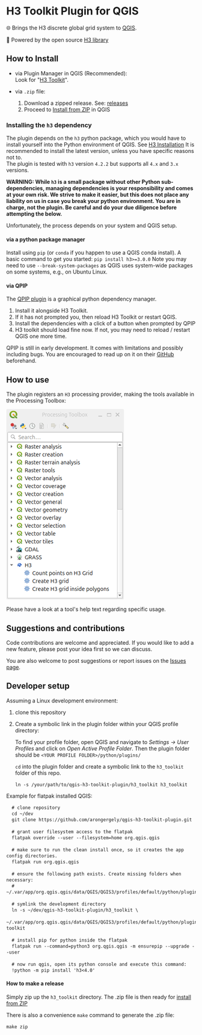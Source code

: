 # H3 Toolkit Plugin for QGIS
🌐 Brings the H3 discrete global grid system to [QGIS](https://qgis.org/). 

🚀 Powered by the open source [H3 library](https://h3geo.org/)

## How to Install
- via Plugin Manager in QGIS (Recommended):  
  Look for "[H3 Toolkit](https://plugins.qgis.org/plugins/h3_toolkit/)".

- via `.zip` file:
  1. Download a zipped release. See: [releases](https://github.com/arongergely/qgis-h3-toolkit-plugin/releases)
  2. Proceed to [Install from ZIP](https://docs.qgis.org/3.40/en/docs/user_manual/plugins/plugins.html#the-install-from-zip-tab) in QGIS

### Installing the `h3` dependency
The plugin depends on the `h3` python package, which you would have to install yourself into the Python environment of QGIS. See [H3 Installation](https://h3geo.org/docs/installation)
It is recommended to install the latest version, unless you have specific reasons not to.  
The plugin is tested with `h3` version `4.2.2` but supports all `4.x` and `3.x` versions.

**WARNING: While `h3` is a small package without other Python sub-dependencies, managing dependencies is your responsibility and comes at your own risk. We strive to make it easier, but this does not place any liability on us in case you break your python environment. You are in charge, not the plugin. Be careful and do your due diligence before attempting the below.**

Unfortunately, the process depends on your system and QGIS setup.

#### via a python package manager 
Install using  `pip` (or `conda` if you happen to use a QGIS conda install). 
A basic command to get you started: `pip install h3>=3.0.0`
Note you may need to use `--break-system-packages` as QGIS uses system-wide packages on some systems, e.g., on Ubuntu Linux. 

#### via QPIP 
The [QPIP plugin](https://plugins.qgis.org/plugins/a00_qpip/) is a graphical python dependency manager.
1. Install it alongside  H3 Toolkit.  
2. If it has not prompted you, then reload H3 Toolkit or restart QGIS.
3. Install the dependencies with a click of a button when prompted by QPIP
4. H3 toolkit should load fine now. If not, you may need to reload / restart QGIS one more time.

QPIP is still in early development. It comes with limitations and possibly including bugs. You are encouraged to read up on it on their [GitHub](https://github.com/opengisch/qpip) beforehand.

## How to use
The plugin registers an `H3` processing provider, making the tools available in the Processing Toolbox:

![processing_toolbox.png](docs/processing_toolbox.png)

Please have a look at a tool's help text regarding specific usage.

## Suggestions and contributions
Code contributions are welcome and appreciated. If you would like to add a new feature, please post your idea first so we can discuss.

You are also welcome to post suggestions or report issues on the [Issues page](https://github.com/arongergely/qgis-h3-toolkit-plugin/issues). 

## Developer setup
Assuming a Linux development environment:
1. clone this repository
2. Create a symbolic link in the plugin folder within your QGIS profile directory:
   
   To find your profile folder, open QGIS and navigate to *Settings -> User Profiles* and click on *Open Active Profile Folder*. 
   Then the plugin folder should be `<YOUR PROFILE FOLDER>/python/plugins/`

   `cd` into the plugin folder and create a symbolic link to the `h3_toolkit` folder of this repo. 
   ```shell
   ln -s /your/path/to/qgis-h3-toolkit-plugin/h3_toolkit h3_toolkit
   ```

  Example for flatpak installed QGIS:
  ```shell
    # clone repository
    cd ~/dev
    git clone https://github.com/arongergely/qgis-h3-toolkit-plugin.git
    
    # grant user filesystem access to the flatpak
    flatpak override --user --filesystem=home org.qgis.qgis
    
    # make sure to run the clean install once, so it creates the app config directories.
    flatpak run org.qgis.qgis
    
    # ensure the following path exists. Create missing folders when necessary:
    # ~/.var/app/org.qgis.qgis/data/QGIS/QGIS3/profiles/default/python/plugins
    
    # symlink the development directory
    ln -s ~/dev/qgis-h3-toolkit-plugin/h3_toolkit \
      ~/.var/app/org.qgis.qgis/data/QGIS/QGIS3/profiles/default/python/plugins/h3-toolkit

    # install pip for python inside the flatpak
    flatpak run --command=python3 org.qgis.qgis -m ensurepip --upgrade --user

    # now run qgis, open its python console and execute this command:
    !python -m pip install 'h3<4.0'
  ```

#### How to make a release
Simply zip up the `h3_toolkit` directory. The .zip file is then ready for [install from ZIP](https://docs.qgis.org/3.22/en/docs/user_manual/plugins/plugins.html#the-install-from-zip-tab)

There is also a convenience `make` command to generate the .zip file:
```shell
make zip
```
